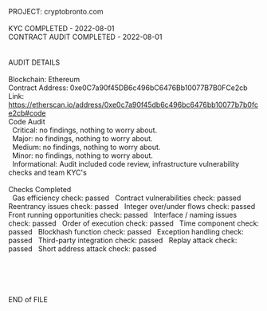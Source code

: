 PROJECT: cryptobronto.com</br>
</br>
KYC COMPLETED - 2022-08-01</br>
CONTRACT AUDIT COMPLETED - 2022-08-01</br>
</br>
</br>
AUDIT DETAILS</br>
</br>
Blockchain: Ethereum</br>
Contract Address: 0xe0C7a90f45DB6c496bC6476Bb10077B7B0FCe2cb</br>
Link: https://etherscan.io/address/0xe0c7a90f45db6c496bc6476bb10077b7b0fce2cb#code
</br>
Code Audit</br>
&nbsp; Critical: no findings, nothing to worry about.</br>
&nbsp; Major: no findings, nothing to worry about.</br>
&nbsp; Medium: no findings, nothing to worry about.</br>
&nbsp; Minor: no findings, nothing to worry about.</br>
&nbsp; Informational: Audit included code review, infrastructure vulnerability checks and team KYC's</br>
</br>
Checks Completed</br>
&nbsp; Gas efficiency check: passed
&nbsp; Contract vulnerabilities check: passed
&nbsp; Reentrancy issues check: passed
&nbsp; Integer over/under flows check: passed
&nbsp; Front running opportunities check: passed
&nbsp; Interface / naming issues check: passed
&nbsp; Order of execution check: passed
&nbsp; Time component check: passed
&nbsp; Blockhash function check: passed
&nbsp; Exception handling check: passed
&nbsp; Third-party integration check: passed
&nbsp; Replay attack check: passed
&nbsp; Short address attack check: passed
</br>
</br>
</br>
</br>
</br>
</br>
END of FILE
